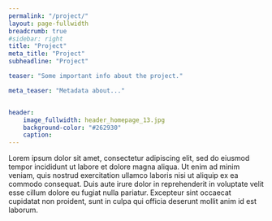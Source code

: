 ```yaml
---
permalink: "/project/"
layout: page-fullwidth
breadcrumb: true
#sidebar: right
title: "Project"
meta_title: "Project"
subheadline: "Project"

teaser: "Some important info about the project." 

meta_teaser: "Metadata about..."


header:
    image_fullwidth: header_homepage_13.jpg
    background-color: "#262930"
    caption: 
---
```


Lorem ipsum dolor sit amet, consectetur adipiscing elit, sed do eiusmod tempor incididunt ut labore et dolore magna aliqua. Ut enim ad minim veniam, quis nostrud exercitation ullamco laboris nisi ut aliquip ex ea commodo consequat. Duis aute irure dolor in reprehenderit in voluptate velit esse cillum dolore eu fugiat nulla pariatur. Excepteur sint occaecat cupidatat non proident, sunt in culpa qui officia deserunt mollit anim id est laborum.

